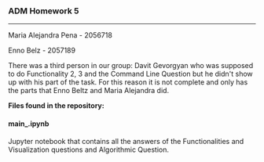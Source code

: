 ### ADM Homework 5
------------

Maria Alejandra Pena - 2056718

Enno Belz - 2057189

There was a third person in our group: Davit Gevorgyan who was supposed to do Functionality 2, 3 and the Command Line Question but he didn't show up with his part of the task. For this reason it is not complete and only has the parts that Enno Beltz and Maria Alejandra did.


**Files found in the repository:**


#### main_.ipynb
Jupyter notebook that contains all the answers of the Functionalities and Visualization questions and Algorithmic Question.
